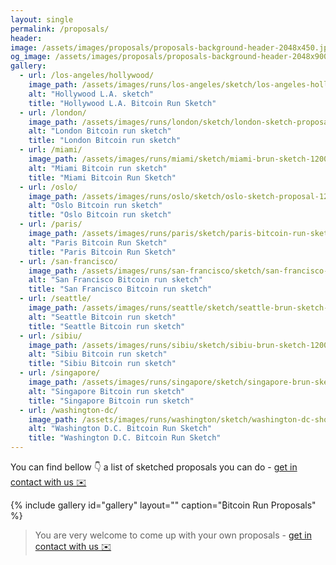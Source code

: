 ```yaml
---
layout: single
permalink: /proposals/
header:
image: /assets/images/proposals/proposals-background-header-2048x450.jpeg
og_image: /assets/images/proposals/proposals-background-header-2048x900.png
gallery:
  - url: /los-angeles/hollywood/
    image_path: /assets/images/runs/los-angeles/sketch/los-angeles-hollywood-1200x1058.jpeg
    alt: "Hollywood L.A. sketch"
    title: "Hollywood L.A. Bitcoin Run Sketch"
  - url: /london/
    image_path: /assets/images/runs/london/sketch/london-sketch-proposal-1200x900.png
    alt: "London Bitcoin run sketch"
    title: "London Bitcoin run sketch"
  - url: /miami/
    image_path: /assets/images/runs/miami/sketch/miami-brun-sketch-1200x900.png
    alt: "Miami Bitcoin run sketch"
    title: "Miami Bitcoin Run Sketch"
  - url: /oslo/
    image_path: /assets/images/runs/oslo/sketch/oslo-sketch-proposal-1200x900.png
    alt: "Oslo Bitcoin run sketch"
    title: "Oslo Bitcoin run sketch"
  - url: /paris/
    image_path: /assets/images/runs/paris/sketch/paris-bitcoin-run-sketch-1200x719.jpeg
    alt: "Paris Bitcoin Run Sketch"
    title: "Paris Bitcoin Run Sketch"
  - url: /san-francisco/
    image_path: /assets/images/runs/san-francisco/sketch/san-francisco-brun-sketch-1200x900.jpeg
    alt: "San Francisco Bitcoin run sketch"
    title: "San Francisco Bitcoin run sketch"
  - url: /seattle/
    image_path: /assets/images/runs/seattle/sketch/seattle-brun-sketch-1200x900.png
    alt: "Seattle Bitcoin run sketch"
    title: "Seattle Bitcoin run sketch"
  - url: /sibiu/
    image_path: /assets/images/runs/sibiu/sketch/sibiu-brun-sketch-1200x900.png
    alt: "Sibiu Bitcoin run sketch"
    title: "Sibiu Bitcoin run sketch"
  - url: /singapore/
    image_path: /assets/images/runs/singapore/sketch/singapore-brun-sketch-1200x900.png
    alt: "Singapore Bitcoin run sketch"
    title: "Singapore Bitcoin run sketch"
  - url: /washington-dc/
    image_path: /assets/images/runs/washington/sketch/washington-dc-short-version.jpeg
    alt: "Washington D.C. Bitcoin Run Sketch"
    title: "Washington D.C. Bitcoin Run Sketch"
---
```


You can find bellow 👇 a list of sketched proposals you can do - [get in contact with us ✉️](mailto:bitcoinruns@protonmail.com)

{% include gallery id="gallery" layout="" caption="₿itcoin Run Proposals" %}

> You are very welcome to come up with your own proposals - [get in contact with us ✉️](mailto:bitcoinruns@protonmail.com)